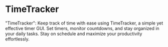 # TimeTracker
"TimeTracker": Keep track of time with ease using TimeTracker, a simple yet effective timer GUI. Set timers, monitor countdowns, and stay organized in your daily tasks. Stay on schedule and maximize your productivity effortlessly.
